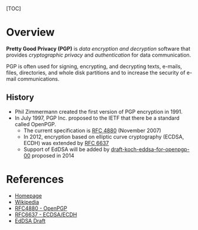 [TOC]

# Overview
**Pretty Good Privacy (PGP)** is *data encryption and decryption* software that provides *cryptographic privacy* and *authentication* for data communication.

PGP is often used for signing, encrypting, and decrypting texts, e-mails, files, directories, and whole disk partitions and to increase the security of e-mail communications.

## History
- Phil Zimmermann created the first version of PGP encryption in 1991.
- In July 1997, PGP Inc. proposed to the IETF that there be a standard called OpenPGP.
	+ The current specification is [RFC 4880][3] (November 2007)
	+ In 2012, encryption based on elliptic curve cryptography (ECDSA, ECDH) was extended by [RFC 6637][4]
	+ Support of EdDSA will be added by [draft-koch-eddsa-for-openpgp-00][1] proposed in 2014

# References
- [Homepage][1]
- [Wikipedia][2]
- [RFC4880 - OpenPGP][3]
- [RFC6637 - ECDSA/ECDH][4]
- [EdDSA Draft][5]

[1]: http://www.openpgp.org/ "OpenPGP Homepage"
[2]: https://en.wikipedia.org/wiki/Pretty_Good_Privacy "Wikipedia Pretty Good Privacy"
[3]: https://tools.ietf.org/html/rfc4880 "RFC 4880"
[4]: https://tools.ietf.org/html/rfc6637 "RFC 6637"
[5]: https://tools.ietf.org/html/draft-koch-eddsa-for-openpgp-00 "EdDSA Draft"
